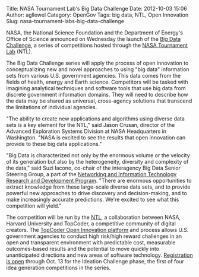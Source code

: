 Title: NASA Tournament Lab's Big Data Challenge
Date: 2012-10-03 15:06
Author: agllewel
Category: OpenGov
Tags: big data, NTL, Open Innovation
Slug: nasa-tournament-labs-big-data-challenge

NASA, the National Science Foundation and the Department of Energy's
Office of Science announced on Wednesday the launch of the [Big Data
Challenge][], a series of competitions hosted through the [NASA
Tournament Lab][] (NTL).

The Big Data Challenge series will apply the process of open innovation
to conceptualizing new and novel approaches to using "big data"
information sets from various U.S. government agencies. This data comes
from the fields of health, energy and Earth science. Competitors will be
tasked with imagining analytical techniques and software tools that use
big data from discrete government information domains. They will need to
describe how the data may be shared as universal, cross-agency solutions
that transcend the limitations of individual agencies.

"The ability to create new applications and algorithms using diverse
data sets is a key element for the NTL," said Jason Crusan, director of
the Advanced Exploration Systems Division at NASA Headquarters in
Washington. "NASA is excited to see the results that open innovation can
provide to these big data applications."

"Big Data is characterized not only by the enormous volume or the
velocity of its generation but also by the heterogeneity, diversity and
complexity of the data," said Suzi Iacono, co-chair of the interagency
Big Data Senior Steering Group, a part of the [Networking and
Information Technology Research and Development Program][]. "There are
enormous opportunities to extract knowledge from these large-scale
diverse data sets, and to provide powerful new approaches to drive
discovery and decision-making, and to make increasingly accurate
predictions. We're excited to see what this competition will yield."

The competition will be run by the [NTL][NASA Tournament Lab], a
collaboration between NASA, Harvard University and TopCoder, a
competitive community of digital creators. The [TopCoder Open Innovation
platform][] and process allows U.S. government agencies to conduct high
risk/high reward challenges in an open and transparent environment with
predictable cost, measurable outcomes-based results and the potential to
move quickly into unanticipated directions and new areas of software
technology. [Registration is open][Big Data Challenge] through Oct. 13
for the Ideation Challenge phase, the first of four idea generation
competitions in the series.

  [Big Data Challenge]: http://community.topcoder.com/coeci/nitrd/
  [NASA Tournament Lab]: http://www.nasa.gov/directorates/heo/ntl/
  [Networking and Information Technology Research and Development
  Program]: http://www.nitrd.gov/
  [TopCoder Open Innovation platform]: http://www.topcoder.com/
